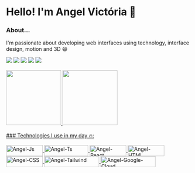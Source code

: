 # Hello! I'm Angel Victória 👋
### About...
<p>I'm passionate about developing web interfaces using technology, interface design, motion and 3D 😄</p>
<div> 
  <a href="https://instagram.com/iamanvic" target="_blank"><img src="https://img.shields.io/badge/-Instagram-%23E4405F?style=for-the-badge&logo=instagram&logoColor=white" target="_blank"></a>
 <a href="https://anvic.com.br/" target="_blank"><img src="https://img.shields.io/badge/website-000000?style=for-the-badge&logo=About.me&logoColor=white"></a>
  <a href="https://www.behance.net/iamanvic" target="_blank"><img src="https://img.shields.io/badge/-Behance-blue?style=for-the-badge&logo=behance&logoColor=white"></a>
  <a href = "mailto:hello@anvic.com.br"><img src="https://img.shields.io/badge/-Gmail-%23333?style=for-the-badge&logo=gmail&logoColor=white" target="_blank"></a>
  <a href="https://www.linkedin.com/in/anvic/" target="_blank"><img src="https://img.shields.io/badge/-LinkedIn-%230077B5?style=for-the-badge&logo=linkedin&logoColor=white" target="_blank"></a> 
</div>
<br/>
<div>
  <a href="https://github.com/iamanvicc/">
  <img height="150em" src="https://github-readme-stats.vercel.app/api?username=iamanvicc&show_icons=true&theme=dark&include_all_commits=true&count_private=true"/>
  <img height="150em" src="https://github-readme-stats.vercel.app/api/top-langs/?username=iamanvicc&layout=compact&langs_count=16&theme=dark"/>
</div>
<br/>
### Technologies I use in my day 🔥:
<div style="display: inline_block"><br>
  <img align="center" alt="Angel-Js" height="30" width="100" src="https://img.shields.io/badge/JavaScript-F7DF1E?style=for-the-badge&logo=javascript&logoColor=black">
  <img align="center" alt="Angel-Ts" height="30" width="120" src="https://img.shields.io/badge/TypeScript-007ACC?style=for-the-badge&logo=typescript&logoColor=white">
  <img align="center" alt="Angel-React" height="30" width="100" src="https://img.shields.io/badge/React-20232A?style=for-the-badge&logo=react&logoColor=61DAFB">
  <img align="center" alt="Angel-HTML" height="30" width="100" src="https://img.shields.io/badge/HTML5-E34F26?style=for-the-badge&logo=html5&logoColor=white">
  <img align="center" alt="Angel-CSS" height="30" width="100" src="https://img.shields.io/badge/CSS3-1572B6?style=for-the-badge&logo=css3&logoColor=white">
  <img align="center" alt="Angel-Tailwind" height="30" width="150" src="https://img.shields.io/badge/Tailwind_CSS-38B2AC?style=for-the-badge&logo=tailwind-css&logoColor=white">
  <img align="center" alt="Angel-Google-Cloud" height="30" width="150" src="https://img.shields.io/badge/Google_Cloud-4285F4?style=for-the-badge&logo=google-cloud&logoColor=white">
</div>
<br/>
 

